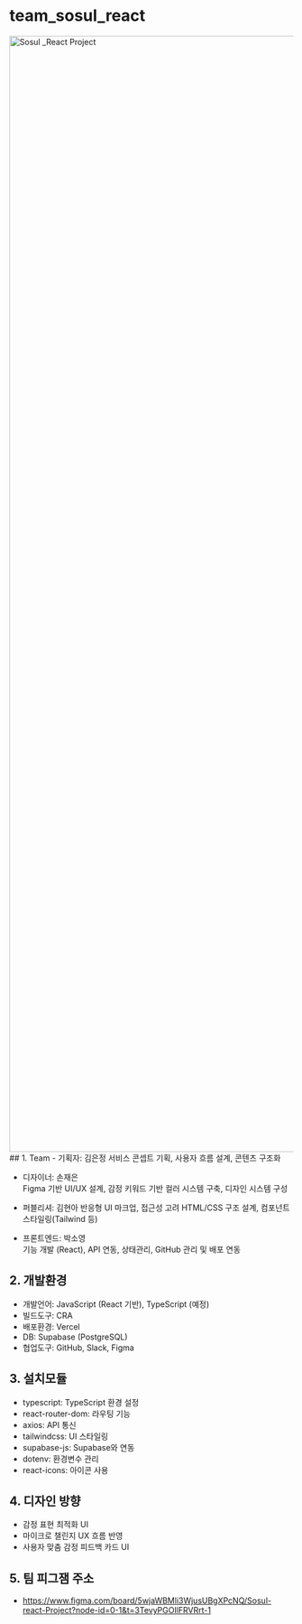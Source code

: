 # team_sosul_react
<img width="1977" alt="Sosul _React Project" src="https://github.com/user-attachments/assets/8eae8fe1-875a-4bcf-8f5d-9c7ee50e23af" />
## 1. Team
- 기획자: 김은정    
  서비스 콘셉트 기획, 사용자 흐름 설계, 콘텐츠 구조화

- 디자이너: 손재은   
  Figma 기반 UI/UX 설계, 감정 키워드 기반 컬러 시스템 구축, 디자인 시스템 구성

- 퍼블리셔: 김현아
  반응형 UI 마크업, 접근성 고려 HTML/CSS 구조 설계, 컴포넌트 스타일링(Tailwind 등)

- 프론트엔드: 박소영  
  기능 개발 (React), API 연동, 상태관리, GitHub 관리 및 배포 연동

## 2. 개발환경
- 개발언어: JavaScript (React 기반), TypeScript (예정)
- 빌드도구: CRA
- 배포환경: Vercel
- DB: Supabase (PostgreSQL)
- 협업도구: GitHub, Slack, Figma

## 3. 설치모듈
- typescript: TypeScript 환경 설정
- react-router-dom: 라우팅 기능
- axios: API 통신
- tailwindcss: UI 스타일링
- supabase-js: Supabase와 연동
- dotenv: 환경변수 관리
- react-icons: 아이콘 사용

## 4. 디자인 방향
- 감정 표현 최적화 UI
- 마이크로 챌린지 UX 흐름 반영
- 사용자 맞춤 감정 피드백 카드 UI

## 5. 팀 피그잼 주소  
- https://www.figma.com/board/5wjaWBMli3WjusUBgXPcNQ/Sosul-react-Project?node-id=0-1&t=3TevyPGOIlFRVRrt-1
